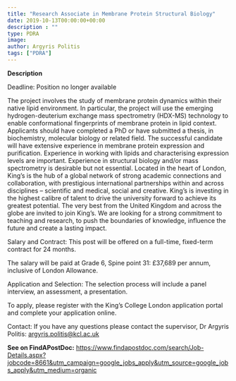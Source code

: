 ```yaml
---
title: "Research Associate in Membrane Protein Structural Biology"
date: 2019-10-13T00:00:00+00:00
description : ""
type: PDRA
image:
author: Argyris Politis
tags: ["PDRA"]
---
```

**Description**

Deadline: Position no longer available

The project involves the study of membrane protein dynamics within their native lipid environment. In particular, the project will use the emerging hydrogen-deuterium exchange mass spectrometry (HDX-MS) technology to enable conformational fingerprints of membrane protein in lipid context. Applicants should have completed a PhD or have submitted a thesis, in biochemistry, molecular biology or related field. The successful candidate will have extensive experience in membrane protein expression and purification. Experience in working with lipids and characterising expression levels are important. Experience in structural biology and/or mass spectrometry is desirable but not essential.
Located in the heart of London, King’s is the hub of a global network of strong academic connections and collaboration, with prestigious international partnerships within and across disciplines – scientific and medical, social and creative. King’s is investing in the highest calibre of talent to drive the university forward to achieve its greatest potential. The very best from the United Kingdom and across the globe are invited to join King’s. We are looking for a strong commitment to teaching and research, to push the boundaries of knowledge, influence the future and create a lasting impact.

Salary and Contract:
This post will be offered on a full-time, fixed-term contract for 24 months.

The salary will be paid at Grade 6, Spine point 31: £37,689 per annum, inclusive of London Allowance.

Application and Selection:
The selection process will include a panel interview, an assessment, a presentation.

To apply, please register with the King’s College London application portal and complete your application online.

Contact:
If you have any questions please contact the supervisor, Dr Argyris Politis: argyris.politis@kcl.ac.uk

**See on FindAPostDoc:** https://www.findapostdoc.com/search/Job-Details.aspx?jobcode=8661&utm_campaign=google_jobs_apply&utm_source=google_jobs_apply&utm_medium=organic
